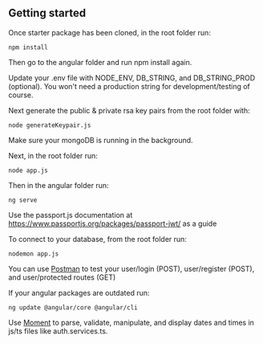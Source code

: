 ## Getting started

Once starter package has been cloned, in the root folder run:

```pwsh
npm install
```

Then go to the angular folder and run npm install again.

Update your .env file with NODE_ENV, DB_STRING, and DB_STRING_PROD (optional).
You won't need a production string for development/testing of course.

Next generate the public & private rsa key pairs from the root folder with:

```pwsh
node generateKeypair.js
```

Make sure your mongoDB is running in the background.

Next, in the root folder run:

```pwsh
node app.js
```

Then in the angular folder run:

```pwsh
ng serve
```

Use the passport.js documentation at
https://www.passportjs.org/packages/passport-jwt/ as a guide

To connect to your database, from the root folder run:

```pwsh
nodemon app.js
```

You can use [Postman](https://www.postman.com/) to test your user/login (POST),
user/register (POST), and user/protected routes (GET)

If your angular packages are outdated run:

```pwsh
ng update @angular/core @angular/cli
```

Use [Moment](https://momentjs.com/) to parse, validate, manipulate, and display
dates and times in js/ts files like auth.services.ts.
